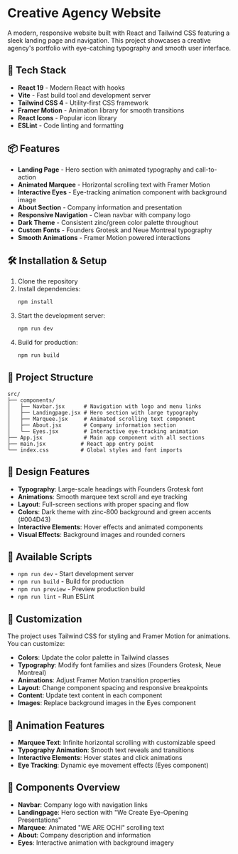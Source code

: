 # Creative Agency Website

A modern, responsive website built with React and Tailwind CSS featuring a sleek landing page and navigation. This project showcases a creative agency's portfolio with eye-catching typography and smooth user interface.

## 🚀 Tech Stack

- **React 19** - Modern React with hooks
- **Vite** - Fast build tool and development server
- **Tailwind CSS 4** - Utility-first CSS framework
- **Framer Motion** - Animation library for smooth transitions
- **React Icons** - Popular icon library
- **ESLint** - Code linting and formatting

## 📦 Features

- **Landing Page** - Hero section with animated typography and call-to-action
- **Animated Marquee** - Horizontal scrolling text with Framer Motion
- **Interactive Eyes** - Eye-tracking animation component with background image
- **About Section** - Company information and presentation
- **Responsive Navigation** - Clean navbar with company logo
- **Dark Theme** - Consistent zinc/green color palette throughout
- **Custom Fonts** - Founders Grotesk and Neue Montreal typography
- **Smooth Animations** - Framer Motion powered interactions

## 🛠️ Installation & Setup

1. Clone the repository
2. Install dependencies:
   ```bash
   npm install
   ```
3. Start the development server:
   ```bash
   npm run dev
   ```
4. Build for production:
   ```bash
   npm run build
   ```

## 📁 Project Structure

```
src/
├── components/
│   ├── Navbar.jsx      # Navigation with logo and menu links
│   ├── Landingpage.jsx # Hero section with large typography
│   ├── Marquee.jsx     # Animated scrolling text component
│   ├── About.jsx       # Company information section
│   └── Eyes.jsx        # Interactive eye-tracking animation
├── App.jsx             # Main app component with all sections
├── main.jsx           # React app entry point
└── index.css          # Global styles and font imports
```

## 🎨 Design Features

- **Typography**: Large-scale headings with Founders Grotesk font
- **Animations**: Smooth marquee text scroll and eye tracking
- **Layout**: Full-screen sections with proper spacing and flow
- **Colors**: Dark theme with zinc-800 background and green accents (#004D43)
- **Interactive Elements**: Hover effects and animated components
- **Visual Effects**: Background images and rounded corners

## 📝 Available Scripts

- `npm run dev` - Start development server
- `npm run build` - Build for production
- `npm run preview` - Preview production build
- `npm run lint` - Run ESLint

## 🔧 Customization

The project uses Tailwind CSS for styling and Framer Motion for animations. You can customize:

- **Colors**: Update the color palette in Tailwind classes
- **Typography**: Modify font families and sizes (Founders Grotesk, Neue Montreal)
- **Animations**: Adjust Framer Motion transition properties
- **Layout**: Change component spacing and responsive breakpoints
- **Content**: Update text content in each component
- **Images**: Replace background images in the Eyes component

## 🚀 Animation Features

- **Marquee Text**: Infinite horizontal scrolling with customizable speed
- **Typography Animation**: Smooth text reveals and transitions
- **Interactive Elements**: Hover states and click animations
- **Eye Tracking**: Dynamic eye movement effects (Eyes component)

## 🎯 Components Overview

- **Navbar**: Company logo with navigation links
- **Landingpage**: Hero section with "We Create Eye-Opening Presentations"
- **Marquee**: Animated "WE ARE OCHI" scrolling text
- **About**: Company description and information
- **Eyes**: Interactive animation with background imagery
